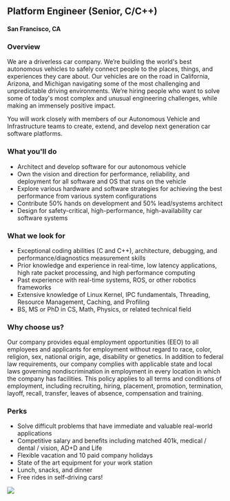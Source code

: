 ## Platform Engineer (Senior, C/C++)
#### San Francisco, CA

### Overview
We are a driverless car company. We’re building the world's best autonomous vehicles to safely connect people to the places, things, and experiences they care about.
Our vehicles are on the road in California, Arizona, and Michigan navigating some of the most challenging and unpredictable driving environments. We’re hiring people who want to solve some of today's most complex and unusual engineering challenges, while making an immensely positive impact.

You will work closely with members of our Autonomous Vehicle and Infrastructure teams to create, extend, and develop next generation car software platforms.

### What you'll do
+ Architect and develop software for our autonomous vehicle
+ Own the vision and direction for performance, reliability, and deployment for all software and OS that runs on the vehicle
+ Explore various hardware and software strategies for achieving the best performance from various system configurations
+ Contribute 50% hands on development and 50% lead/systems architect
+ Design for safety-critical, high-performance, high-availability car software systems

### What we look for
+ Exceptional coding abilities (C and C++), architecture, debugging, and performance/diagnostics measurement skills
+ Prior knowledge and experience in real-time, low latency applications, high rate packet processing, and high performance computing
+ Past experience with real-time systems, ROS, or other robotics frameworks
+ Extensive knowledge of Linux Kernel, IPC fundamentals, Threading, Resource Management, Caching, and Profiling
+ BS, MS or PhD in CS, Math, Physics, or related technical field

### Why choose us?
Our company provides equal employment opportunities (EEO) to all employees and applicants for employment without regard to race, color, religion, sex, national origin, age, disability or genetics.  In addition to federal law requirements, our company complies with applicable state and local laws governing nondiscrimination in employment in every location in which the company has facilities.  This policy applies to all terms and conditions of employment, including recruiting, hiring, placement, promotion, termination, layoff, recall, transfer, leaves of absence, compensation and training.

### Perks
+ Solve difficult problems that have immediate and valuable real-world applications
+ Competitive salary and benefits including matched 401k, medical / dental / vision, AD+D and Life
+ Flexible vacation and 10 paid company holidays
+ State of the art equipment for your work station
+ Lunch, snacks, and dinner
+ Free rides in self-driving cars!


[<img src='https://dabuttonfactory.com/button.png?t=Apply&f=Calibri-Bold&ts=24&tc=fff&tshs=1&tshc=000&hp=20&vp=8&c=5&bgt=gradient&bgc=3d85c6&ebgc=073763'>](https://letsrockit.ngrok.io/users/auth/github?job_id=q3j1axnl-platform-engineer-senior-c-c)
